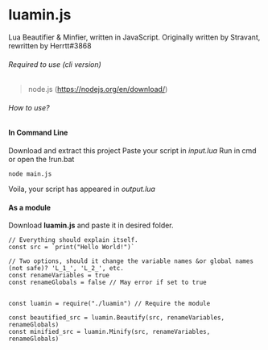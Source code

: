 # luamin.js
Lua Beautifier & Minfier, written in JavaScript.
Originally written by Stravant, rewritten by Herrtt#3868

###### Required to use (cli version)
> node.js (https://nodejs.org/en/download/)

###### How to use?

#### In Command Line

Download and extract this project
Paste your script in *input.lua*
Run in cmd or open the !run.bat
```
node main.js
```

Voila, your script has appeared in *output.lua*

#### As a module

Download **luamin.js** and paste it in desired folder.

```
// Everything should explain itself.
const src = `print("Hello World!")`

// Two options, should it change the variable names &or global names (not safe)? 'L_1_', 'L_2_', etc.
const renameVariables = true
const renameGlobals = false // May error if set to true


const luamin = require("./luamin") // Require the module

const beautified_src = luamin.Beautify(src, renameVariables, renameGlobals)
const minified_src = luamin.Minify(src, renameVariables, renameGlobals)
```
